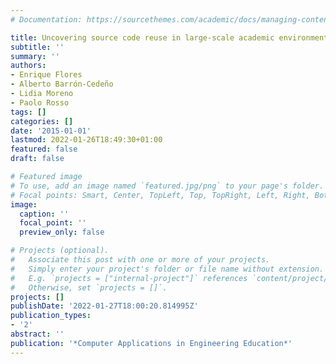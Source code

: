 ```yaml
---
# Documentation: https://sourcethemes.com/academic/docs/managing-content/

title: Uncovering source code reuse in large-scale academic environments
subtitle: ''
summary: ''
authors:
- Enrique Flores
- Alberto Barrón-Cedeño
- Lidia Moreno
- Paolo Rosso
tags: []
categories: []
date: '2015-01-01'
lastmod: 2022-01-26T18:49:30+01:00
featured: false
draft: false

# Featured image
# To use, add an image named `featured.jpg/png` to your page's folder.
# Focal points: Smart, Center, TopLeft, Top, TopRight, Left, Right, BottomLeft, Bottom, BottomRight.
image:
  caption: ''
  focal_point: ''
  preview_only: false

# Projects (optional).
#   Associate this post with one or more of your projects.
#   Simply enter your project's folder or file name without extension.
#   E.g. `projects = ["internal-project"]` references `content/project/deep-learning/index.md`.
#   Otherwise, set `projects = []`.
projects: []
publishDate: '2022-01-27T18:00:20.814995Z'
publication_types:
- '2'
abstract: ''
publication: '*Computer Applications in Engineering Education*'
---
```

